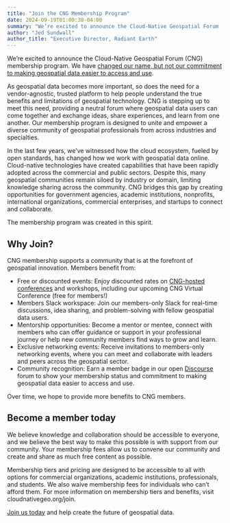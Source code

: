 ```yaml
---
title: "Join the CNG Membership Program"
date: 2024-09-19T01:00:38-04:00
summary: "We’re excited to announce the Cloud-Native Geospatial Forum (CNG) membership program. We have changed our name, but not our commitment to making geospatial data easier to access and use."
author: "Jed Sundwall"
author_title: "Executive Director, Radiant Earth" 
---
```


We’re excited to announce the Cloud-Native Geospatial Forum (CNG) membership program. We have [changed our name, but not our commitment to making geospatial data easier to access and use](https://cloudnativegeo.org/blog/2024/09/introducing-cng/).

As geospatial data becomes more important, so does the need for a vendor-agnostic, trusted platform to help people understand the true benefits and limitations of geospatial technology. CNG is stepping up to meet this need, providing a neutral forum where geospatial data users can come together and exchange ideas, share experiences, and learn from one another. Our membership program is designed to unite and empower a diverse community of geospatial professionals from across industries and specialties.

In the last few years, we’ve witnessed how the cloud ecosystem, fueled by open standards, has changed how we work with geospatial data online. Cloud-native technologies have created capabilities that have been rapidly adopted across the commercial and public sectors. Despite this, many geospatial communities remain siloed by industry or domain, limiting knowledge sharing across the community. CNG bridges this gap by creating opportunities for government agencies, academic institutions, nonprofits, international organizations, commercial enterprises, and startups to connect and collaborate.

The membership program was created in this spirit.

## Why Join?

CNG membership supports a community that is at the forefront of geospatial innovation. Members benefit from:

- Free or discounted events: Enjoy discounted rates on [CNG-hosted conferences](https://events.zoom.us/ev/Asg4hCYlKUnIia-OW9lpF8c8ne9P66sjzrLdMbvkXGguK3Z9ih_C~AkQ62ZVQEjbIM4hWpTU4BE37MveEIDNQKPFqeMZsg8Dm93CJvYqQhFKDUg?lmt=1726533984000) and workshops, including our upcoming CNG Virtual Conference (free for members!)
- Members Slack workspace: Join our members-only Slack for real-time discussions, idea sharing, and problem-solving with fellow geospatial data users.
- Mentorship opportunities: Become a mentor or mentee, connect with members who can offer guidance or support in your professional journey or help new community members find ways to grow and learn.
- Exclusive networking events: Receive invitations to members-only networking events, where you can meet and collaborate with leaders and peers across the geospatial sector.
- Community recognition: Earn a member badge in our open [Discourse](https://cng.discourse.group/) forum to show your membership status and commitment to making geospatial data easier to access and use.

Over time, we hope to provide more benefits to CNG members.

## Become a member today

We believe knowledge and collaboration should be accessible to everyone, and we believe the best way to make this possible is with support from our community. Your membership fees allow us to convene our community and create and share as much free content as possible.

Membership tiers and pricing are designed to be accessible to all with options for commercial organizations, academic institutions, professionals, and students. We also waive membership fees for individuals who can’t afford them. For more information on membership tiers and benefits, visit cloudnativegeo.org/join.

[Join us today](/join) and help create the future of geospatial data.
